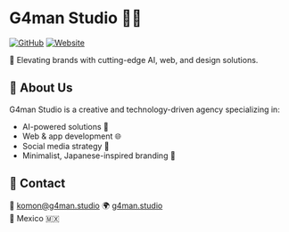 # G4man Studio 🎨💡
[![GitHub](https://img.shields.io/github/followers/Gaman-Studio?style=social)](https://github.com/Gaman-Studio)
[![Website](https://img.shields.io/badge/Website-G4man%20Studio-brightgreen)](https://g4man.studio)

🚀 Elevating brands with cutting-edge AI, web, and design solutions.

## 🌟 About Us
G4man Studio is a creative and technology-driven agency specializing in:
- AI-powered solutions 🤖
- Web & app development 🌐
- Social media strategy 📱
- Minimalist, Japanese-inspired branding 🎨

## 📩 Contact
📧 komon@g4man.studio 
🌍 [g4man.studio](https://g4man.studio)  
📍 Mexico 🇲🇽
